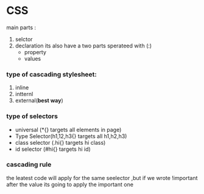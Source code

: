 # CSS
main parts :
1. selctor
1. declaration its also have a two parts sperateed with (:)
   - property
   - values
### type of cascading stylesheet:
1. inline
2. intternl
1. external(**best way**)
### type of selectors
- universal (*{} targets all elements in page)
- Type Selector(h1,12,h3{} targets all h1,h2,h3)
- class selector (.hi{} targets hi class)
- id selector (#hi{} targets hi id)
### cascading rule
the leatest code will apply for the same seelector ,but if we wrote !important after the value its going to apply the important one


   
